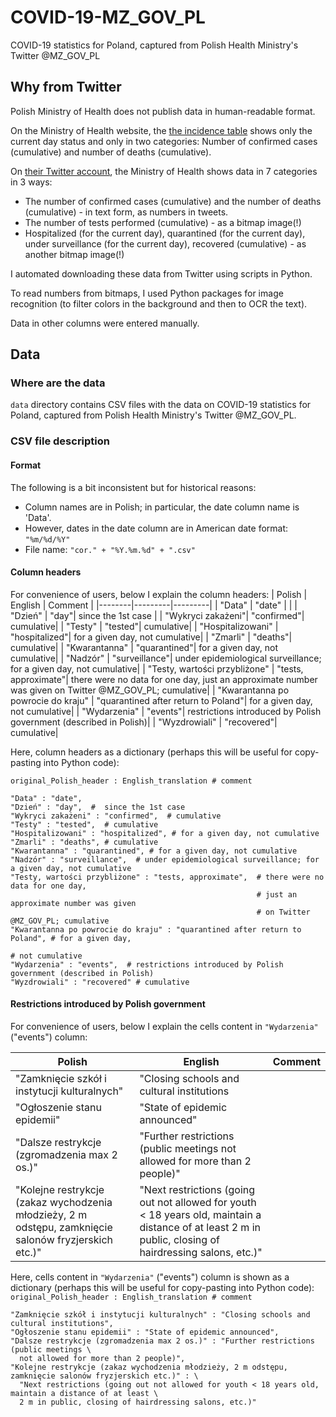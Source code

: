 # COVID-19-MZ_GOV_PL
COVID-19 statistics for Poland, captured from Polish Health Ministry's Twitter @MZ_GOV_PL

## Why from Twitter

Polish Ministry of Health does not publish data in human-readable format.

On the Ministry of Health website, the <a href="https://www.gov.pl/web/koronawirus/wykaz-zarazen-koronawirusem-sars-cov-2">the incidence table</a> shows only the current day status and only in two categories: Number of confirmed cases (cumulative) and number of deaths (cumulative).

On <a href="https://twitter.com/MZ_GOV_PL">their Twitter account</a>, the Ministry of Health shows data in 7 categories in 3 ways:

* The number of confirmed cases (cumulative) and the number of deaths (cumulative) - in text form, as numbers in tweets.
* The number of tests performed (cumulative) - as a bitmap image(!)
* Hospitalized (for the current day), quarantined (for the current day), under surveillance (for the current day), recovered (cumulative) - as another bitmap image(!)

I automated downloading these data from Twitter using scripts in Python.

To read numbers from bitmaps, I used Python packages for image recognition (to filter colors in the background and then to OCR the text).

Data in other columns were entered manually.
## Data
### Where are the data
`data` directory contains CSV files with the data on COVID-19 statistics for Poland, captured from Polish Health Ministry's Twitter @MZ_GOV_PL.
### CSV file description
#### Format
The following is a bit inconsistent but for historical reasons: 
* Column names are in Polish; in particular, the date column name is 'Data'. 
* However, dates in the date column are in American date format: `"%m/%d/%Y"`
* File name: `"cor." + "%Y.%m.%d" + ".csv"`

#### Column headers
For convenience of users, below I explain the column headers:
| Polish | English | Comment |
|--------|---------|---------|
| "Data" |  "date" |         | 
| "Dzień" |  "day"|   since the 1st case | 
| "Wykryci zakażeni"| "confirmed"|  cumulative| 
| "Testy" |  "tested"|  cumulative| 
| "Hospitalizowani" |  "hospitalized"| for a given day, not cumulative| 
| "Zmarli" |  "deaths"|  cumulative| 
| "Kwarantanna" |  "quarantined"| for a given day, not cumulative| 
| "Nadzór" |  "surveillance"|   under epidemiological surveillance; for a given day, not cumulative| 
| "Testy, wartości przybliżone" |  "tests, approximate"|  there were no data for one day, just an approximate number was given on Twitter @MZ_GOV_PL; cumulative| 
| "Kwarantanna po powrocie do kraju" | "quarantined after return to Poland"| for a given day, not cumulative| 
| "Wydarzenia" | "events"| restrictions introduced by Polish government (described in Polish)| 
| "Wyzdrowiali" |  "recovered"|  cumulative| 

Here, column headers as a dictionary (perhaps this will be useful for copy-pasting into Python code): 

`original_Polish_header : English_translation # comment` 

```
"Data" : "date", 
"Dzień" : "day",  #  since the 1st case 
"Wykryci zakażeni" : "confirmed",  # cumulative
"Testy" : "tested",  # cumulative
"Hospitalizowani" : "hospitalized", # for a given day, not cumulative
"Zmarli" : "deaths", # cumulative
"Kwarantanna" : "quarantined", # for a given day, not cumulative
"Nadzór" : "surveillance",  # under epidemiological surveillance; for a given day, not cumulative
"Testy, wartości przybliżone" : "tests, approximate",  # there were no data for one day, 
                                                       # just an approximate number was given 
                                                       # on Twitter @MZ_GOV_PL; cumulative
"Kwarantanna po powrocie do kraju" : "quarantined after return to Poland", # for a given day,
                                                                           # not cumulative
"Wydarzenia" : "events",  # restrictions introduced by Polish government (described in Polish)
"Wyzdrowiali" : "recovered" # cumulative
```
#### Restrictions introduced by Polish government
For convenience of users, below I explain the cells content in `"Wydarzenia"` ("events") column: 

| Polish | English | Comment |
|--------|---------|---------|
|"Zamknięcie szkół i instytucji kulturalnych"| "Closing schools and cultural institutions|
|"Ogłoszenie stanu epidemii"|"State of epidemic announced"|
|"Dalsze restrykcje (zgromadzenia max 2 os.)" | "Further restrictions (public meetings  not allowed for more than 2 people)"|
|"Kolejne restrykcje (zakaz wychodzenia młodzieży, 2 m odstępu, zamknięcie salonów fryzjerskich etc.)" | "Next restrictions (going out not allowed for youth < 18 years old, maintain a distance of at least  2 m in public, closing of hairdressing salons, etc.)"|

Here, cells content in `"Wydarzenia"` ("events") column is shown as a dictionary (perhaps this will be useful for copy-pasting into Python code): 
`original_Polish_header : English_translation # comment` 

```
"Zamknięcie szkół i instytucji kulturalnych" : "Closing schools and cultural institutions",
"Ogłoszenie stanu epidemii" : "State of epidemic announced",
"Dalsze restrykcje (zgromadzenia max 2 os.)" : "Further restrictions (public meetings \
  not allowed for more than 2 people)",
"Kolejne restrykcje (zakaz wychodzenia młodzieży, 2 m odstępu, zamknięcie salonów fryzjerskich etc.)" : \
  "Next restrictions (going out not allowed for youth < 18 years old, maintain a distance of at least \
  2 m in public, closing of hairdressing salons, etc.)"
```

